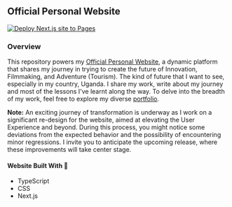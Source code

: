 ## Official Personal Website

[![Deploy Next.js site to Pages](https://github.com/RonnieLutalo/ronnielutalo.github.io/actions/workflows/nextjs-deployment.yaml/badge.svg)](https://github.com/RonnieLutalo/ronnielutalo.github.io/actions/workflows/nextjs-deployment.yaml)

### Overview

This repository powers my [Official Personal Website](https://ronnielutalo.github.io), a dynamic platform that shares my journey in trying to create the future of Innovation, Filmmaking, and Adventure (Tourism). The kind of future that I want to see, especially in my country, Uganda. I share my work, write about my journey and most of the lessons I've learnt along the way. To delve into the breadth of my work, feel free to explore my diverse [portfolio](https://ronnielutalo.github.io/portfolio).

**Note:** An exciting journey of transformation is underway as I work on a significant re-design for the website, aimed at elevating the User Experience and beyond. During this process, you might notice some deviations from the expected behavior and the possibility of encountering minor regressions. I invite you to anticipate the upcoming release, where these improvements will take center stage.

#### Website Built With 🚀

- TypeScript
- CSS
- Next.js

